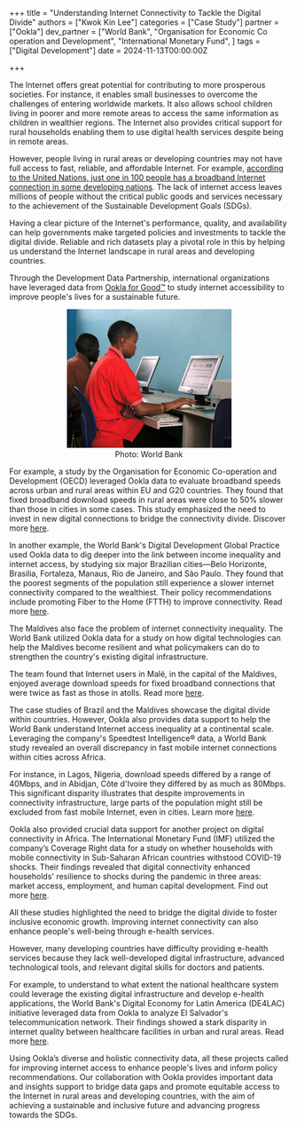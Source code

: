 +++
title = "Understanding Internet Connectivity to Tackle the Digital Divide"
authors = ["Kwok Kin Lee"]
categories = ["Case Study"]
partner = ["Ookla"]
dev_partner = ["World Bank", "Organisation for Economic Co operation and Development", "International Monetary Fund", ]
tags = ["Digital Development"]
date = 2024-11-13T00:00:00Z

+++

The Internet offers great potential for contributing to more prosperous societies. For instance, it enables small businesses to overcome the challenges of entering worldwide markets. It also allows school children living in poorer and more remote areas to access the same information as children in wealthier regions. The Internet also provides critical support for rural households enabling them to use digital health services despite being in remote areas. 

However, people living in rural areas or developing countries may not have full access to fast, reliable, and affordable Internet. For example, [according to the United Nations, just one in 100 people has a broadband Internet connection in some developing nations](https://unctad.org/data-visualization/now-8-billion-and-counting-where-worlds-population-has-grown-most-and-why). The lack of internet access leaves millions of people without the critical public goods and services necessary to the achievement of the Sustainable Development Goals (SDGs).
 
Having a clear picture of the Internet's performance, quality, and availability can help governments make targeted policies and investments to tackle the digital divide. Reliable and rich datasets play a pivotal role in this by helping us understand the Internet landscape in rural areas and developing countries. 

Through the Development Data Partnership, international organizations have leveraged data from [Ookla for Good™](https://www.ookla.com/ookla-for-good) to study internet accessibility to improve people's lives for a sustainable future. 

<figure align="center">
    <img src="understanding-internet-connectivity-to-tackle-the-digital-divide_thumbnail.png" 
    <figcaption>
        <center>
Photo:  World Bank
  </center>
    </figcaption>
</figure>

For example, a study by the Organisation for Economic Co-operation and Development (OECD) leveraged Ookla data to evaluate broadband speeds across urban and rural areas within EU and G20 countries. They found that fixed broadband download speeds in rural areas were close to 50% slower than those in cities in some cases. This study emphasized the need to invest in new digital connections to bridge the connectivity divide. Discover more [here](https://datapartnership.org/updates/reaching-digital-deserts/).

In another example, the World Bank's Digital Development Global Practice used Ookla data to dig deeper into the link between income inequality and internet access, by studying six major Brazilian cities—Belo Horizonte, Brasilia, Fortaleza, Manaus, Rio de Janeiro, and São Paulo. They found that the poorest segments of the population still experience a slower internet connectivity compared to the wealthiest. Their policy recommendations include promoting Fiber to the Home (FTTH) to improve connectivity. Read more [here](https://datapartnership.org/updates/uncovering-digital-divide-in-brazil/). 

The Maldives also face the problem of internet connectivity inequality. The World Bank utilized Ookla data for a study on how digital technologies can help the Maldives become resilient and what policymakers can do to strengthen the country's existing digital infrastructure. 

The team found that Internet users in Malé, in the capital of the Maldives, enjoyed average download speeds for fixed broadband connections that were twice as fast as those in atolls. Read more [here](https://datapartnership.org/updates/maldives-development-update/). 
 
The case studies of Brazil and the Maldives showcase the digital divide within countries. However, Ookla also provides data support to help the World Bank understand Internet access inequality at a continental scale. Leveraging the company's Speedtest Intelligence® data, a World Bank study revealed an overall discrepancy in fast mobile internet connections within cities across Africa.  

For instance, in Lagos, Nigeria, download speeds differed by a range of 40Mbps, and in Abidjan, Côte d'Ivoire they differed by as much as 80Mbps. This significant disparity illustrates that despite improvements in connectivity infrastructure, large parts of the population might still be excluded from fast mobile Internet, even in cities. Learn more [here](https://datapartnership.org/updates/africa-digital-transformation/). 

Ookla also provided crucial data support for another project on digital connectivity in Africa. The International Monetary Fund (IMF) utilized the company’s Coverage Right data for a study on whether households with mobile connectivity in Sub-Saharan African countries withstood COVID-19 shocks. Their findings revealed that digital connectivity enhanced households' resilience to shocks during the pandemic in three areas: market access, employment, and human capital development. Find out more [here](https://datapartnership.org/updates/imf-digitalization-in-sub-saharan-africa/). 

All these studies highlighted the need to bridge the digital divide to foster inclusive economic growth. Improving internet connectivity can also enhance people's well-being through e-health services.  

However, many developing countries have difficulty providing e-health services because they lack well-developed digital infrastructure, advanced technological tools, and relevant digital skills for doctors and patients. 

For example, to understand to what extent the national healthcare system could leverage the existing digital infrastructure and develop e-health applications, the World Bank's Digital Economy for Latin America (DE4LAC) initiative leveraged data from Ookla to analyze El Salvador's telecommunication network. Their findings showed a stark disparity in internet quality between healthcare facilities in urban and rural areas. Read more [here](https://datapartnership.org/updates/el-salvador-telemedicine/). 

Using Ookla’s diverse and holistic connectivity data, all these projects called for improving internet access to enhance people's lives and inform policy recommendations. Our collaboration with Ookla provides important data and insights support to bridge data gaps and promote equitable access to the Internet in rural areas and developing countries, with the aim of achieving a sustainable and inclusive future and advancing progress towards the SDGs.







